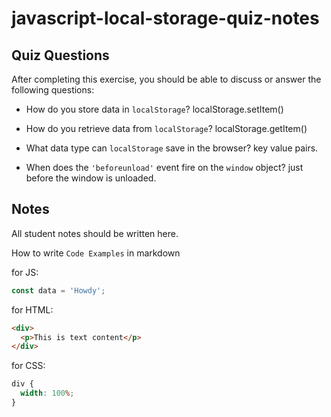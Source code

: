 # javascript-local-storage-quiz-notes

## Quiz Questions

After completing this exercise, you should be able to discuss or answer the following questions:

- How do you store data in `localStorage`?
  localStorage.setItem()

- How do you retrieve data from `localStorage`?
  localStorage.getItem()

- What data type can `localStorage` save in the browser?
  key value pairs.

- When does the `'beforeunload'` event fire on the `window` object?
  just before the window is unloaded.

## Notes

All student notes should be written here.

How to write `Code Examples` in markdown

for JS:

```javascript
const data = 'Howdy';
```

for HTML:

```html
<div>
  <p>This is text content</p>
</div>
```

for CSS:

```css
div {
  width: 100%;
}
```
